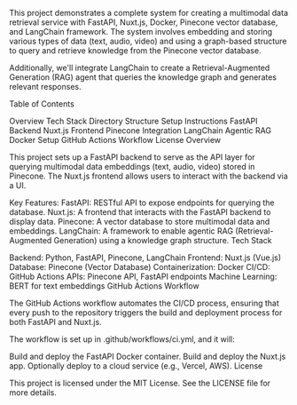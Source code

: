 This project demonstrates a complete system for creating a multimodal data retrieval service with FastAPI, Nuxt.js, Docker, Pinecone vector database, and LangChain framework. The system involves embedding and storing various types of data (text, audio, video) and using a graph-based structure to query and retrieve knowledge from the Pinecone vector database.

Additionally, we'll integrate LangChain to create a Retrieval-Augmented Generation (RAG) agent that queries the knowledge graph and generates relevant responses.

Table of Contents

Overview
Tech Stack
Directory Structure
Setup Instructions
FastAPI Backend
Nuxt.js Frontend
Pinecone Integration
LangChain Agentic RAG
Docker Setup
GitHub Actions Workflow
License
Overview

This project sets up a FastAPI backend to serve as the API layer for querying multimodal data embeddings (text, audio, video) stored in Pinecone. The Nuxt.js frontend allows users to interact with the backend via a UI.

Key Features:
FastAPI: RESTful API to expose endpoints for querying the database.
Nuxt.js: A frontend that interacts with the FastAPI backend to display data.
Pinecone: A vector database to store multimodal data and embeddings.
LangChain: A framework to enable agentic RAG (Retrieval-Augmented Generation) using a knowledge graph structure.
Tech Stack

Backend: Python, FastAPI, Pinecone, LangChain
Frontend: Nuxt.js (Vue.js)
Database: Pinecone (Vector Database)
Containerization: Docker
CI/CD: GitHub Actions
APIs: Pinecone API, FastAPI endpoints
Machine Learning: BERT for text embeddings
GitHub Actions Workflow

The GitHub Actions workflow automates the CI/CD process, ensuring that every push to the repository triggers the build and deployment process for both FastAPI and Nuxt.js.

The workflow is set up in .github/workflows/ci.yml, and it will:

Build and deploy the FastAPI Docker container.
Build and deploy the Nuxt.js app.
Optionally deploy to a cloud service (e.g., Vercel, AWS).
License

This project is licensed under the MIT License. See the LICENSE file for more details.